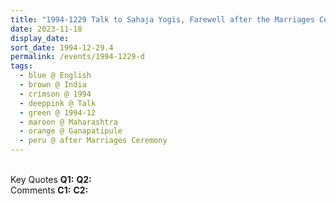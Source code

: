 ```yaml
---
title: "1994-1229 Talk to Sahaja Yogis, Farewell after the Marriages Ceremony, Gaṇapatīpuḷe, Maharashtra, India"
date: 2023-11-18
display_date: 
sort_date: 1994-12-29.4
permalink: /events/1994-1229-d
tags:
  - blue @ English
  - brown @ India
  - crimson @ 1994
  - deeppink @ Talk
  - green @ 1994-12
  - maroon @ Maharashtra
  - orange @ Ganapatipule
  - peru @ after Marriages Ceremony
---
```


<br>

<wave-list>
  <list-title color="DarkSeaGreen" width="55">Key Quotes</list-title>
  <list-item color="BlanchedAlmond" width="280"><b>Q1:</b> <i></i></list-item>
  <list-item color="Lavender" width="280"><b>Q2:</b> <i></i></list-item>
</wave-list>

<br>

<wave-list>
  <list-title color="DarkSeaGreen" width="55">Comments</list-title>
  <list-item color="BlanchedAlmond" width="280"><b>C1:</b> <i></i></list-item>
  <list-item color="Lavender" width="280"><b>C2:</b> <i></i></list-item>
</wave-list>